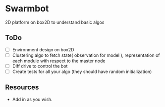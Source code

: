 # Swarmbot
2D platform on box2D to understand basic algos

## ToDo
- [ ] Environment design on box2D
- [ ] Clustering algo to fetch state( observation for model ), representation of each module with respect to the master node
- [ ] Diff drive to control the bot
- [ ] Create tests for all your algo (they should have random initialization)

## Resources
- Add in as you wish.
